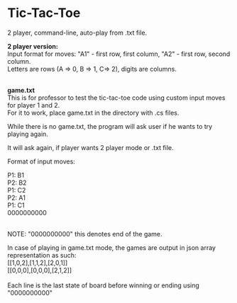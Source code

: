 <h1>Tic-Tac-Toe</h1>
2 player, command-line, auto-play from .txt  file.

<b>2 player version:</b> </br>
Input format for moves:  "A1" - first row, first column, "A2" - first row, second column.</br>
Letters are rows (A => 0, B => 1, C=> 2), digits are columns.</br></br>

<b>game.txt</b> </br>
This is for professor to test the tic-tac-toe code using custom input moves for player 1 and 2.</br>
For it to work, place game.txt in the directory with .cs files. </br>

While there is no game.txt, the program will ask user if he wants to try playing again.</br>

It will ask again, if player wants 2 player mode or .txt file.

Format of input moves:</br>

P1: B1</br>
P2: B2</br>
P1: C2</br>
P2: A1</br>
P1: C1</br>
0000000000</br></br>

NOTE: "0000000000" this denotes end of the game.</br>

In case of playing in game.txt mode, the games are output in json array representation as such:</br>
[[1,0,2],[1,1,2],[2,0,1]]</br>
[[0,0,0],[0,0,0],[2,1,2]]</br> 
</br>Each line is the last state of board before winning or ending using "0000000000"</br>

